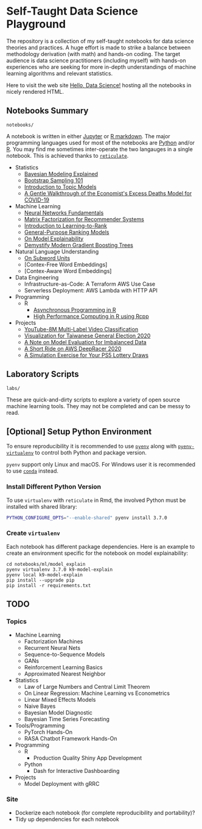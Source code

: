 # Self-Taught Data Science Playground

The repository is a collection of my self-taught notebooks for data science theories and practices.
A huge effort is made to strike a balance between methodology derivation (with math) and hands-on coding.
The target audience is data science practitioners (including myself) with hands-on experiences who are seeking for more in-depth understandings of machine learning algorithms and relevant statistics.

Here to visit the web site [Hello, Data Science!](https://everdark.github.io/k9/) hosting all the notebooks in nicely rendered HTML.

## Notebooks Summary

`notebooks/`

A notebook is written in either [Jupyter](https://jupyter.org/) or [R markdown](https://rmarkdown.rstudio.com/).
The major programming languages used for most of the notebooks are [Python](https://www.python.org/) and/or [R](https://www.r-project.org/).
You may find me sometimes inter-operate the two langauges in a single notebook.
This is achieved thanks to [`reticulate`](https://github.com/rstudio/reticulate).

+ Statistics
    + [Bayesian Modeling Explained](https://everdark.github.io/k9/notebooks/stats/bayesian/bayesian_modeling_explained.nb.html)
    + [Bootstrap Sampling 101](https://everdark.github.io/k9/notebooks/stats/bootstrap/bootstrap.nb.html)
    + [Introduction to Topic Models](https://everdark.github.io/k9/notebooks/stats/topic/topic.nb.html)
    + [A Gentle Walkthrough of the Economist's Excess Deaths Model for COVID-19](https://everdark.github.io/k9/notebooks/stats/excess_deaths/excess_deaths.nb.html)
+ Machine Learning
    + [Neural Networks Fundamentals](https://everdark.github.io/k9/notebooks/ml/neural_nets/neural_networks_fundamentals.nb.html)
    + [Matrix Factorization for Recommender Systems](https://everdark.github.io/k9/notebooks/ml/matrix_factorization/matrix_factorization.nb.html)
    + [Introduction to Learning-to-Rank](https://everdark.github.io/k9/notebooks/ml/learning_to_rank/learning_to_rank.html)
    + [General-Purpose Ranking Models](https://everdark.github.io/k9/notebooks/ml/neural_ranking/neural_ranking.nb.html)
    + [On Model Explainability](https://everdark.github.io/k9/notebooks/ml/model_explain/model_explain.nb.html)
    + [Demystify Modern Gradient Boosting Trees](https://everdark.github.io/k9/notebooks/ml/gradient_boosting/gbt.nb.html)
+ Natural Language Understanding
    + [On Subword Units](https://everdark.github.io/k9/notebooks/ml/natural_language_understanding/subword_units/subword_units.nb.html)
    + [Contex-Free Word Embeddings]
    + [Contex-Aware Word Embeddings]
+ Data Engineering
    + Infrastructure-as-Code: A Terraform AWS Use Case
    + Serverless Deployment: AWS Lambda with HTTP API
+ Programming
    + R
        + [Asynchronous Programming in R](https://everdark.github.io/k9/notebooks/eng/programming/r/async/async_r.nb.html)
        + [High Performance Computing in R using Rcpp](https://everdark.github.io/k9/notebooks/eng/programming/r/rcpp/rcpp.nb.html)
+ Projects
    + [YouTube-8M Multi-Label Video Classification](https://everdark.github.io/k9/projects/yt8m/yt8m.html)
    + [Visualization for Taiwanese General Election 2020](https://everdark.github.io/k9/projects/tw_election_2020/tw_election_2020.nb.html)
    + [A Note on Model Evaluation for Imbalanced Data](https://everdark.github.io/k9/projects/imbalance_eval/imbalance_eval.html)
    + [A Short Ride on AWS DeepRacer 2020](https://everdark.github.io/k9/projects/deepracer_2020/deepracer_2020.html)
    + [A Simulation Exercise for Your PS5 Lottery Draws](https://everdark.github.io/k9/projects/ps5/ps5.nb.html)

## Laboratory Scripts

`labs/`

These are quick-and-dirty scripts to explore a variety of open source machine learning tools.
They may not be completed and can be messy to read.

## [Optional] Setup Python Environment

To ensure reproducibility it is recommended to use [`pyenv`](https://github.com/pyenv/pyenv) along with [`pyenv-virtualenv`](https://github.com/pyenv/pyenv-virtualenv) to control both Python and package version.

`pyenv` support only Linux and macOS.
For Windows user it is recommended to use [`conda`](https://github.com/conda/conda) instead.

### Install Different Python Version

To use `virtualenv` with `reticulate` in Rmd,
the involved Python must be installed with shared library:

```sh
PYTHON_CONFIGURE_OPTS="--enable-shared" pyenv install 3.7.0
```

### Create `virtualenv`

Each notebook has different package dependencies.
Here is an example to create an environment specific for the notebook on model explainability:

```
cd notebooks/ml/model_explain
pyenv virtualenv 3.7.0 k9-model-explain
pyenv local k9-model-explain
pip install --upgrade pip
pip install -r requirements.txt
```

## TODO

### Topics
+ Machine Learning
    + Factorization Machines
    + Recurrent Neural Nets
    + Sequence-to-Sequence Models
    + GANs
    + Reinforcement Learning Basics
    + Approximated Nearest Neighbor
+ Statistics
    + Law of Large Numbers and Central Limit Theorem
    + On Linear Regression: Machine Learning vs Econometrics
    + Linear Mixed Effects Models
    + Naive Bayes
    + Bayesian Model Diagnostic
    + Bayesian Time Series Forecasting
+ Tools/Programming
    + PyTorch Hands-On
    + RASA Chatbot Framework Hands-On
+ Programming
    + R
        + Production Quality Shiny App Development
    + Python
        + Dash for Interactive Dashboarding
+ Projects
    + Model Deployment with gRRC

### Site

+ Dockerize each notebook (for complete reproducibility and portability)?
+ Tidy up dependencies for each notebook
